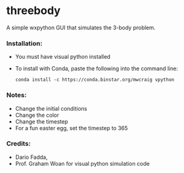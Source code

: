 # threebody
A simple wxpython GUI that simulates the 3-body problem.

### Installation:
- You must have visual python installed
- To install with Conda, paste the following into the command line:

  ```conda install -c https://conda.binstar.org/mwcraig vpython```


### Notes:
- Change the initial conditions 
- Change the color
- Change the timestep
- For a fun easter egg, set the timestep to 365


### Credits:
  - Dario Fadda, 
  - Prof. Graham Woan for visual python simulation code